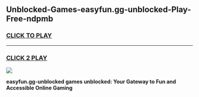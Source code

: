 
## Unblocked-Games-easyfun.gg-unblocked-Play-Free-ndpmb
<h3>
<a href="https://premium76.site?title=easyfun.gg-unblocked&ref=23A">CLICK TO PLAY</a></h3>
<hr>

<h3>
<a href="https://premium76.site?title=easyfun.gg-unblocked&ref=23A">CLICK 2 PLAY</a>
  
</h3>

<a href="https://premium76.site?title=easyfun.gg-unblocked&ref=23A"><img src="https://clearcache.store/games.png"></a>


**easyfun.gg-unblocked games unblocked: Your Gateway to Fun and Accessible Online Gaming**
